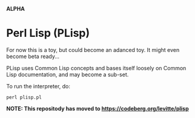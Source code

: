 **ALPHA**

Perl Lisp (PLisp)
=================

For now this is a toy, but could become an adanced toy.  It might even
become beta ready...

PLisp uses Common Lisp concepts and bases itself loosely on Common
Lisp documentation, and may become a sub-set.

To run the interpreter, do:

```
perl plisp.pl
```

**NOTE: This repositody has moved to https://codeberg.org/levitte/plisp**
